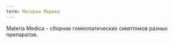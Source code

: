 ```yaml
---
term: Материа Медика
---
```


Materia Medica - сборник гомеопатических симптомов разных препаратов.
